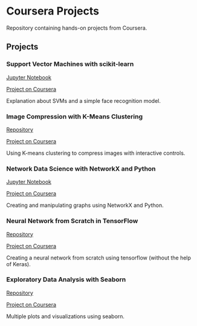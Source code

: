 # Coursera Projects
Repository containing hands-on projects from Coursera.

## Projects

### Support Vector Machines with scikit-learn
  [Jupyter Notebook](https://github.com/pedrohortencio/coursera-projects/blob/main/Support%20Vector%20Machines.ipynb)
  
  [Project on Coursera](https://www.coursera.org/projects/support-vector-machines-scikit-learn)
  
  Explanation about SVMs and a simple face recognition model.

### Image Compression with K-Means Clustering
  [Repository](https://github.com/pedrohortencio/coursera-projects/tree/main/Image%20Compression%20with%20K-Means%20Clustering)

  [Project on Coursera](https://www.coursera.org/learn/scikit-learn-k-means-clustering-image-compression)

  Using K-means clustering to compress images with interactive controls.

### Network Data Science with NetworkX and Python
  [Jupyter Notebook](https://github.com/pedrohortencio/coursera-projects/blob/main/data_science_with_networkx.ipynb)

  [Project on Coursera](https://www.coursera.org/projects/networkx)

  Creating and manipulating graphs using NetworkX and Python.

### Neural Network from Scratch in TensorFlow

  [Repository](https://github.com/pedrohortencio/coursera-projects/tree/main/Neural%20Network%20from%20Scratch%20in%20TensorFlow)

  [Project on Coursera](https://www.coursera.org/projects/neural-network-tensorflow)

  Creating a neural network from scratch using tensorflow (without the help of Keras).

### Exploratory Data Analysis with Seaborn

  [Repository](https://github.com/pedrohortencio/coursera-projects/tree/main/Exploratory%20Data%20Analysis%20with%20Seaborn)

  [Project on Coursera](https://www.coursera.org/projects/exploratory-data-analysis-seaborn)

  Multiple plots and visualizations using seaborn.
